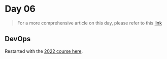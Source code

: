 # Day 06

> For a more comprehensive article on this day, please refer to this [link](https://github.com/MichaelCade/90DaysOfDevOps/blob/main/2023/day06.md)

## DevOps

Restarted with the [2022 course here](https://github.com/MichaelCade/90DaysOfDevOps/blob/main/2022/Days/day06.md).
